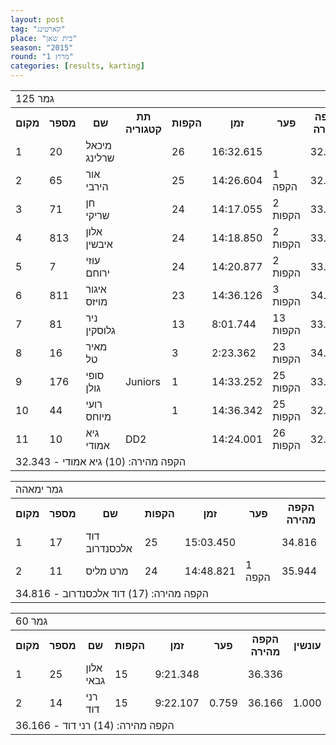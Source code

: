 ```yaml
---
layout: post
tag: "קארטינג"
place: "בית שאן"
season: "2015"
round: "מרוץ 1"
categories: [results, karting]
---
```


<table class="line_color">
<tr>
    <td colspan="99" class="title_font">גמר 125</td>
</tr>
<tr class="rnkh_bkcolor">
    <th class="rnkh_font">מקום</th>
    <th class="rnkh_font">מספר</th>
    <th class="rnkh_font">שם</th>
    <th class="rnkh_font">תת קטגוריה</th>
    <th class="rnkh_font">הקפות</th>
    <th class="rnkh_font">זמן</th>
    <th class="rnkh_font">פער</th>
    <th class="rnkh_font">הקפה מהירה</th>
    <th class="rnkh_font">עונשין</th>
</tr>
<tr class="rnk_bkcolor">
    <td class="rnk_font">1</td>
    <td class="rnk_font">20</td>
    <td class="rnk_font">מיכאל שרלינג</td>
    <td class="rnk_font"></td>
    <td class="rnk_font">26</td>
    <td class="rnk_font">16:32.615</td>
    <td class="rnk_font"></td>
    <td class="rnk_font">32.766</td>
    <td class="rnk_font"></td>
</tr>
<tr class="rnk_bkcolor">
    <td class="rnk_font">2</td>
    <td class="rnk_font">65</td>
    <td class="rnk_font">אור הירבי</td>
    <td class="rnk_font"></td>
    <td class="rnk_font">25</td>
    <td class="rnk_font">14:26.604</td>
    <td class="rnk_font">1 הקפה</td>
    <td class="rnk_font">32.935</td>
    <td class="rnk_font"></td>
</tr>
<tr class="rnk_bkcolor">
    <td class="rnk_font">3</td>
    <td class="rnk_font">71</td>
    <td class="rnk_font">חן שריקי</td>
    <td class="rnk_font"></td>
    <td class="rnk_font">24</td>
    <td class="rnk_font">14:17.055</td>
    <td class="rnk_font">2 הקפות</td>
    <td class="rnk_font">33.485</td>
    <td class="rnk_font"></td>
</tr>
<tr class="rnk_bkcolor">
    <td class="rnk_font">4</td>
    <td class="rnk_font">813</td>
    <td class="rnk_font">אלון איבשין</td>
    <td class="rnk_font"></td>
    <td class="rnk_font">24</td>
    <td class="rnk_font">14:18.850</td>
    <td class="rnk_font">2 הקפות</td>
    <td class="rnk_font">33.907</td>
    <td class="rnk_font"></td>
</tr>
<tr class="rnk_bkcolor">
    <td class="rnk_font">5</td>
    <td class="rnk_font">7</td>
    <td class="rnk_font">עוזי ירוחם</td>
    <td class="rnk_font"></td>
    <td class="rnk_font">24</td>
    <td class="rnk_font">14:20.877</td>
    <td class="rnk_font">2 הקפות</td>
    <td class="rnk_font">33.976</td>
    <td class="rnk_font"></td>
</tr>
<tr class="rnk_bkcolor">
    <td class="rnk_font">6</td>
    <td class="rnk_font">811</td>
    <td class="rnk_font">איגור מויזס</td>
    <td class="rnk_font"></td>
    <td class="rnk_font">23</td>
    <td class="rnk_font">14:36.126</td>
    <td class="rnk_font">3 הקפות</td>
    <td class="rnk_font">34.382</td>
    <td class="rnk_font"></td>
</tr>
<tr class="rnk_bkcolor">
    <td class="rnk_font">7</td>
    <td class="rnk_font">81</td>
    <td class="rnk_font">ניר גלוסקין</td>
    <td class="rnk_font"></td>
    <td class="rnk_font">13</td>
    <td class="rnk_font">8:01.744</td>
    <td class="rnk_font">13 הקפות</td>
    <td class="rnk_font">33.456</td>
    <td class="rnk_font"></td>
</tr>
<tr class="rnk_bkcolor">
    <td class="rnk_font">8</td>
    <td class="rnk_font">16</td>
    <td class="rnk_font">מאיר טל</td>
    <td class="rnk_font"></td>
    <td class="rnk_font">3</td>
    <td class="rnk_font">2:23.362</td>
    <td class="rnk_font">23 הקפות</td>
    <td class="rnk_font">34.919</td>
    <td class="rnk_font"></td>
</tr>
<tr class="rnk_bkcolor">
    <td class="rnk_font">9</td>
    <td class="rnk_font">176</td>
    <td class="rnk_font">סופי גולן</td>
    <td class="rnk_font">Juniors</td>
    <td class="rnk_font">1</td>
    <td class="rnk_font">14:33.252</td>
    <td class="rnk_font">25 הקפות</td>
    <td class="rnk_font">33.501</td>
    <td class="rnk_font">24 הקפות</td>
</tr>
<tr class="rnk_bkcolor">
    <td class="rnk_font">10</td>
    <td class="rnk_font">44</td>
    <td class="rnk_font">רועי מיוחס</td>
    <td class="rnk_font"></td>
    <td class="rnk_font">1</td>
    <td class="rnk_font">14:36.342</td>
    <td class="rnk_font">25 הקפות</td>
    <td class="rnk_font">32.930</td>
    <td class="rnk_font">24 הקפות</td>
</tr>
<tr class="rnk_bkcolor">
    <td class="rnk_font">11</td>
    <td class="rnk_font">10</td>
    <td class="rnk_font">גיא אמודי</td>
    <td class="rnk_font">DD2</td>
    <td class="rnk_font"></td>
    <td class="rnk_font">14:24.001</td>
    <td class="rnk_font">26 הקפות</td>
    <td class="rnk_font">32.343</td>
    <td class="rnk_font">25 הקפות</td>
</tr>
<tr>
    <td colspan="99" class="comment_font">הקפה מהירה: (10) גיא אמודי - 32.343</td>
</tr>
</table>

<table class="line_color">
<tr>
    <td colspan="99" class="title_font">גמר ימאהה</td>
</tr>
<tr class="rnkh_bkcolor">
    <th class="rnkh_font">מקום</th>
    <th class="rnkh_font">מספר</th>
    <th class="rnkh_font">שם</th>
    <th class="rnkh_font">הקפות</th>
    <th class="rnkh_font">זמן</th>
    <th class="rnkh_font">פער</th>
    <th class="rnkh_font">הקפה מהירה</th>
</tr>
<tr class="rnk_bkcolor">
    <td class="rnk_font">1</td>
    <td class="rnk_font">17</td>
    <td class="rnk_font">דוד אלכסנדרוב</td>
    <td class="rnk_font">25</td>
    <td class="rnk_font">15:03.450</td>
    <td class="rnk_font"></td>
    <td class="rnk_font">34.816</td>
</tr>
<tr class="rnk_bkcolor">
    <td class="rnk_font">2</td>
    <td class="rnk_font">11</td>
    <td class="rnk_font">מרט מליס</td>
    <td class="rnk_font">24</td>
    <td class="rnk_font">14:48.821</td>
    <td class="rnk_font">1 הקפה</td>
    <td class="rnk_font">35.944</td>
</tr>
<tr>
    <td colspan="99" class="comment_font">הקפה מהירה: (17) דוד אלכסנדרוב - 34.816</td>
</tr>
</table>

<table class="line_color">
<tr>
    <td colspan="99" class="title_font">גמר 60</td>
</tr>
<tr class="rnkh_bkcolor">
    <th class="rnkh_font">מקום</th>
    <th class="rnkh_font">מספר</th>
    <th class="rnkh_font">שם</th>
    <th class="rnkh_font">הקפות</th>
    <th class="rnkh_font">זמן</th>
    <th class="rnkh_font">פער</th>
    <th class="rnkh_font">הקפה מהירה</th>
    <th class="rnkh_font">עונשין</th>
</tr>
<tr class="rnk_bkcolor">
    <td class="rnk_font">1</td>
    <td class="rnk_font">25</td>
    <td class="rnk_font">אלון גבאי</td>
    <td class="rnk_font">15</td>
    <td class="rnk_font">9:21.348</td>
    <td class="rnk_font"></td>
    <td class="rnk_font">36.336</td>
    <td class="rnk_font"></td>
</tr>
<tr class="rnk_bkcolor">
    <td class="rnk_font">2</td>
    <td class="rnk_font">14</td>
    <td class="rnk_font">רני דוד</td>
    <td class="rnk_font">15</td>
    <td class="rnk_font">9:22.107</td>
    <td class="rnk_font">0.759</td>
    <td class="rnk_font">36.166</td>
    <td class="rnk_font">1.000</td>
</tr>
<tr>
    <td colspan="99" class="comment_font">הקפה מהירה: (14) רני דוד - 36.166</td>
</tr>
</table>
